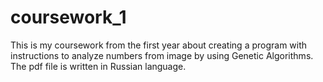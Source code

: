# coursework_1
This is my coursework from the first year about creating a program with instructions to analyze numbers from image by using Genetic Algorithms. The pdf file is written in Russian language.
